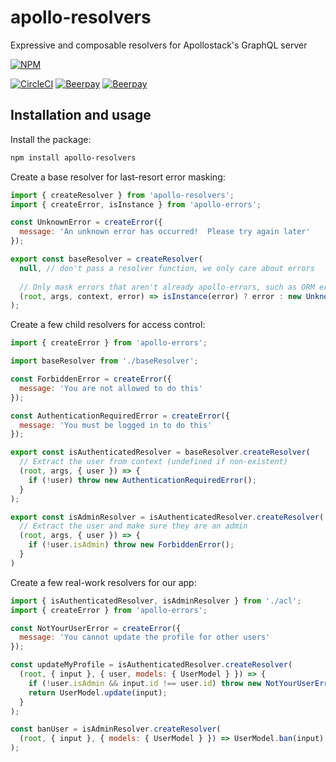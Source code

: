 # apollo-resolvers
Expressive and composable resolvers for Apollostack's GraphQL server

[![NPM](https://nodei.co/npm/apollo-resolvers.png?downloads=true&downloadRank=true&stars=true)](https://nodei.co/npm/apollo-resolvers/)

[![CircleCI](https://circleci.com/gh/thebigredgeek/apollo-resolvers/tree/master.svg?style=shield)](https://circleci.com/gh/thebigredgeek/apollo-resolvers/tree/master)  [![Beerpay](https://beerpay.io/thebigredgeek/apollo-resolvers/badge.svg?style=beer-square)](https://beerpay.io/thebigredgeek/apollo-resolvers)  [![Beerpay](https://beerpay.io/thebigredgeek/apollo-resolvers/make-wish.svg?style=flat-square)](https://beerpay.io/thebigredgeek/apollo-resolvers?focus=wish)

## Installation and usage

Install the package:

```bash
npm install apollo-resolvers
```

Create a base resolver for last-resort error masking:

```javascript
import { createResolver } from 'apollo-resolvers';
import { createError, isInstance } from 'apollo-errors';

const UnknownError = createError({
  message: 'An unknown error has occurred!  Please try again later'
});

export const baseResolver = createResolver(
  null, // don't pass a resolver function, we only care about errors
  
  // Only mask errors that aren't already apollo-errors, such as ORM errors etc
  (root, args, context, error) => isInstance(error) ? error : new UnknownError()
);
```

Create a few child resolvers for access control:
```javascript
import { createError } from 'apollo-errors';

import baseResolver from './baseResolver';

const ForbiddenError = createError({
  message: 'You are not allowed to do this'
});

const AuthenticationRequiredError = createError({
  message: 'You must be logged in to do this'
});

export const isAuthenticatedResolver = baseResolver.createResolver(
  // Extract the user from context (undefined if non-existent)
  (root, args, { user }) => {
    if (!user) throw new AuthenticationRequiredError();
  }
);

export const isAdminResolver = isAuthenticatedResolver.createResolver(
  // Extract the user and make sure they are an admin
  (root, args, { user }) => {
    if (!user.isAdmin) throw new ForbiddenError();
  }
)
```

Create a few real-work resolvers for our app:

```javascript
import { isAuthenticatedResolver, isAdminResolver } from './acl';
import { createError } from 'apollo-errors';

const NotYourUserError = createError({
  message: 'You cannot update the profile for other users'
});

const updateMyProfile = isAuthenticatedResolver.createResolver(
  (root, { input }, { user, models: { UserModel } }) => {
    if (!user.isAdmin && input.id !== user.id) throw new NotYourUserError();
    return UserModel.update(input);
  }
);

const banUser = isAdminResolver.createResolver(
  (root, { input }, { models: { UserModel } }) => UserModel.ban(input)
);
```
